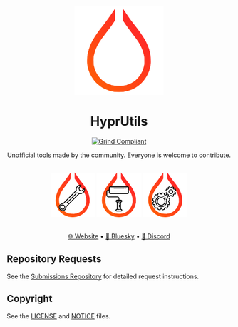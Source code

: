 <div align='center'>

<a href="https://hyprutils.github.io" target="_blank"><img src='../hyprutils_transparent.png' width='200' height='200'></a>

# HyprUtils

[![Grind Compliant](https://img.shields.io/badge/Grind-Compliant-blue)](https://github.com/The-Grindhouse/guidelines)

Unofficial tools made by the community. Everyone is welcome to contribute.

<br>
<a href='https://github.com/hyprutils/hyprgui'><img src='https://raw.githubusercontent.com/hyprutils/hyprgui/refs/heads/main/hyprgui.png' width='100' height='100' alt='HyprGUI'></a>
<a href='https://github.com/hyprutils/hyprwall'><img src='https://raw.githubusercontent.com/hyprutils/hyprwall/refs/heads/main/hyprwall.png' width='100' height='100' alt='Hyprwall'></a>
<a href='https://github.com/hyprutils/hyprlauncher'><img src='https://raw.githubusercontent.com/hyprutils/hyprlauncher/refs/heads/main/hyprlauncher.png' width='100' height='100' alt='Hyprlauncher'></a>
<br><br>

[🌐 Website](https://hyprutils.github.io) • [🦋 Bluesky](https://bsky.app/profile/hyprutils.github.io) • [🥽 Discord](https://discord.gg/JJz2BXuaJF)

</div>

## Repository Requests
See the [Submissions Repository](https://github.com/hyprutils/submissions) for detailed request instructions.

## Copyright
See the [LICENSE](https://github.com/hyprutils/.github/blob/main/LICENSE) and [NOTICE](https://github.com/hyprutils/.github/blob/main/NOTICE) files.
